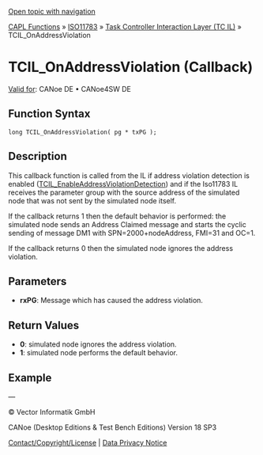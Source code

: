 [Open topic with navigation](../../../../../../CANoeDEFamily.htm#Topics/CAPLFunctions/ISO11783/ISOInteractionLayerTC/Functions/CAPLfunctionIso11783TCILOnAddressViolation.md)

[CAPL Functions](../../../CAPLfunctions.md) » [ISO11783](../../CAPLfunctionsISO11783Overview.md) » [Task Controller Interaction Layer (TC IL)](../CAPLfunctionsISOILTCOverview.md) » TCIL_OnAddressViolation

# TCIL_OnAddressViolation (Callback)

[Valid for](../../../../Shared/FeatureAvailability.md):  CANoe DE • CANoe4SW DE

## Function Syntax

```plaintext
long TCIL_OnAddressViolation( pg * txPG );
```

## Description

This callback function is called from the IL if address violation detection is enabled ([TCIL_EnableAddressViolationDetection](CAPLfunctionIso11783TCILEnableAddressViolationDetection.md)) and if the Iso11783 IL receives the parameter group with the source address of the simulated node that was not sent by the simulated node itself.

If the callback returns 1 then the default behavior is performed: the simulated node sends an Address Claimed message and starts the cyclic sending of message DM1 with SPN=2000+nodeAddress, FMI=31 and OC=1.

If the callback returns 0 then the simulated node ignores the address violation.

## Parameters

- **rxPG**: Message which has caused the address violation.

## Return Values

- **0**: simulated node ignores the address violation.
- **1**: simulated node performs the default behavior.

## Example

—

© Vector Informatik GmbH

CANoe (Desktop Editions & Test Bench Editions) Version 18 SP3

[Contact/Copyright/License](../../../../Shared/ContactCopyrightLicense.md) | [Data Privacy Notice](https://www.vector.com/int/en/company/get-info/privacy-policy/)